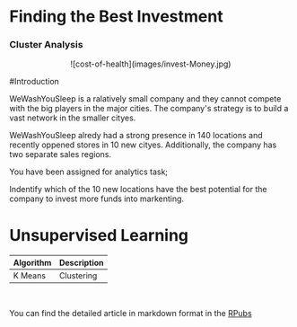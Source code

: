  Finding the Best Investment
=========================

### Cluster Analysis


<center>
![cost-of-health](images/invest-Money.jpg)
</center>


#Introduction

WeWashYouSleep is a ralatively small company and
they cannot compete with the big players in the major cities. The company's strategy is to 
build a vast network in the smaller 
cityes. 

WeWashYouSleep alredy had a strong presence in 140 locations and recently oppened stores in
10 new cityes. Additionally, the
company has two separate sales regions.


You have been assigned for analytics task;

Indentify which of the 10 new locations have the best potential for the company to invest
more funds into markenting.



 
# Unsupervised Learning 

Algorithm           | Description
--------------------|-------------
K Means             | Clustering  

</br>



You can find the detailed article in markdown format in the [RPubs](https://rpubs.com/AndoFreitas)